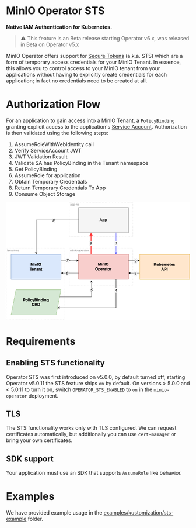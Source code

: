 # MinIO Operator STS

**Native IAM Authentication for Kubernetes.**

> ⚠️ This feature is an Beta release starting Operator v6.x, was released in Beta on Operator v5.x

MinIO Operator offers support
for [Secure Tokens](https://min.io/docs/minio/linux/developers/security-token-service.html?ref=op-gh) (a.k.a. STS) which
are a
form of temporary access credentials for your
MinIO Tenant. In essence, this allows you to control access to your MinIO tenant from your applications without having to
explicitly create credentials for each application; in fact no credentials need to be created at all.

# Authorization Flow

For an application to gain access into a MinIO Tenant, a `PolicyBinding` granting explicit access to the application's
[Service Account](https://kubernetes.io/docs/concepts/security/service-accounts/). Authorization is then validated
using the following steps:

1. AssumeRoleWithWebIdentity call
2. Verify ServiceAccount JWT
3. JWT Validation Result
4. Validate SA has PolicyBinding in the Tenant namespace
5. Get PolicyBinding
6. AssumeRole for application
7. Obtain Temporary Credentials
8. Return Temporary Credentials To App
9. Consume Object Storage

![STS Diagram](images/sts-diagram.png)

# Requirements

## Enabling STS functionality

Operator STS was first introduced on v5.0.0, by default turned off, starting Operator v5.0.11 the STS feature ships `on` by default. 
On versions > 5.0.0 and < 5.0.11 to turn it on, switch `OPERATOR_STS_ENABLED` to `on` in the `minio-operator` deployment.

## TLS

The STS functionality works only with TLS configured. We can request certificates automatically, but additionally you can
use `cert-manager` or bring your own certificates.

## SDK support

Your application must use an SDK that supports `AssumeRole` like behavior.

# Examples

We have provided example usage in the [examples/kustomization/sts-example](../examples/kustomization/sts-example)
folder.
